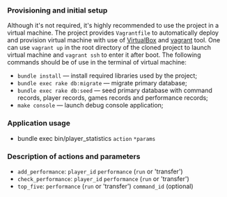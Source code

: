 ### Provisioning and initial setup

Although it's not required, it's highly recommended to use the project in a
virtual machine. The project provides `Vagrantfile` to automatically deploy and
provision virtual machine with use of [VirtualBox](https://www.virtualbox.org/)
and [vagrant](https://www.vagrantup.com/) tool. One can use `vagrant up` in the
root directory of the cloned project to launch virtual machine and `vagrant
ssh` to enter it after boot. The following commands should be of use in the
terminal of virtual machine:

*   `bundle install` — install required libraries used by the project;
*   `bundle exec rake db:migrate` — migrate primary database;
*   `bundle exec rake db:seed` — seed primary database with command records,
    player records, games records and performance records;
*   `make console` — launch debug console application;


### Application usage

*   bundle exec bin/player_statistics `action` `*params`

### Description of actions and parameters

*   `add_performance`: `player_id` `performance` (`run` or 'transfer')
*   `check_performance`: `player_id` `performance` (`run` or 'transfer')
*   `top_five`: `performance` (`run` or 'transfer') `command_id` (optional)
